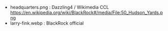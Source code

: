 - headquarters.png : Dazzling4 / Wikimedia CCL https://en.wikipedia.org/wiki/BlackRock#/media/File:50_Hudson_Yards.png
- larry-fink.webp : BlackRock official
